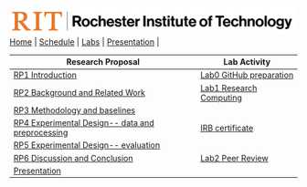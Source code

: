 [<img width=900 src="../img/logo_rit.png?raw=yes">](../README.md)   
[Home](../README.md) |
[Schedule](../schedule.md) |
[Labs](labs.md) |
[Presentation](presentation.md) |


 | Research Proposal | Lab Activity |
 |------------|--------|
 | [RP1 Introduction](RP1.md)   | [Lab0 GitHub preparation](lab0.md) |
 | [RP2 Background and Related Work](RP2.md) | [Lab1 Research Computing](lab1.md) | 
 | [RP3 Methodology and baselines](RP3.md) |  | 
 | [RP4 Experimental Design-- data and preprocessing](RP4.md) | [IRB certificate](IRB.md) | 
 | [RP5 Experimental Design-- evaluation](RP5.md) | | 
 | [RP6 Discussion and Conclusion](RP6.md) | [Lab2 Peer Review](PR.md) | 
 | [Presentation](Presentation.md) | | 
